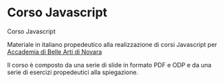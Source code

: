 # Corso Javascript
Corso Javascript

Materiale in italiano propedeutico alla realizzazione di corsi Javascript per [Accademia di Belle Arti di Novara](http://www.acmenovara.it/)

Il corso è composto da una serie di slide in formato PDF e ODP e da una serie di esercizi propedeutici alla spiegazione.
